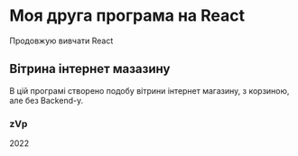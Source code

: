 # Моя друга програма на React

Продовжую вивчати React

## Вітрина інтернет мазазину

В цій програмі створено подобу вітрини інтернет магазину, з корзиною, але без Backend-у.

### zVp

2022

